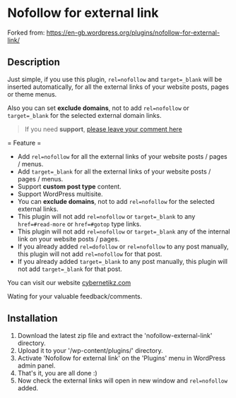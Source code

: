 # Nofollow for external link

Forked from: https://en-gb.wordpress.org/plugins/nofollow-for-external-link/

## Description

Just simple, if you use this plugin, `rel=nofollow` and `target=_blank` will be inserted automatically, for all the external links of your website posts, pages or theme menus. 

Also you can set <strong>exclude domains</strong>, not to add `rel=nofollow` or `target=_blank` for the selected external domain links.

> If you need <strong>support</strong>, <a href="http://www.cybernetikz.com/wordpress-magento-plugins/wordpress-plugins/nofollow-external-link/#disqus_thread">please leave your comment here</a>

= Feature =
* Add `rel=nofollow` for all the external links of your website posts / pages / menus.
* Add `target=_blank` for all the external links of your website posts / pages / menus.
* Support <strong>custom post type</strong> content.
* Support WordPress multisite.
* You can <strong>exclude domains</strong>, not to add `rel=nofollow` for the selected external links.
* This plugin will not add `rel=nofollow` or `target=_blank` to any `href=#read-more` or `href=#gotop` type links.
* This plugin will not add `rel=nofollow` or `target=_blank` any of the internal link on your website posts / pages.
* If you already added `rel=dofollow` or `rel=nofollow` to any post manually, this plugin will not add `rel=nofollow` for that post.
* If you already added `target=_blank` to any post manually, this plugin will not add `target=_blank` for that post.

You can visit our website <a href="http://www.cybernetikz.com/wordpress-magento-plugins/wordpress-plugins/nofollow-external-link/">cybernetikz.com</a>

Wating for your valuable feedback/comments.

## Installation

1. Download the latest zip file and extract the 'nofollow-external-link' directory.
2. Upload it to your '/wp-content/plugins/' directory.
3. Activate 'Nofollow for external link' on the 'Plugins' menu in WordPress admin panel.
4. That's it, you are all done :)
5. Now check the external links will open in new window and `rel=nofollow` added.

